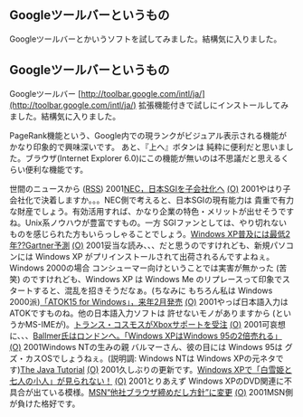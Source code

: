 ## Googleツールバーというもの

Googleツールバーとかいうソフトを試してみました。結構気に入りました。






## Googleツールバーというもの

Googleツールバー
  [http://toolbar.google.com/intl/ja/](http://toolbar.google.com/intl/ja/)
  拡張機能付きで試しにインストールしてみました。結構気に入りました。


PageRank機能という、Google内での現ランクがビジュアル表示される機能が かなり印象的で興味深いです。
あと、『上へ』ボタンは 純粋に便利だと思いました。ブラウザ(Internet Explorer
6.0)にこの機能が無いのは不思議だと思えるくらい便利な機能です。



世間のニュースから ([RSS](ig011026-news.xml)) 2001[NEC，日本SGIを子会社化へ](http://www.zdnet.co.jp/news/bursts/0110/26/nec_sgi.html) [(O)](http://www.zdnet.co.jp/news/bursts/0110/26/nec_sgi.html) 2001やはり子会社化で決着しますか。。。NEC側で考えると、日本SGIの現有能力は 貴重で有力な財産でしょう。有効活用すれば、かなり企業の特色・メリットが出せそうですね。Unix系ノウハウが豊富ですもの。一方 SGIファンとしては、やり切れないものを感じられた方もいらっしゃることでしょう。[Windows XP普及には最低2年??Gartner予測](http://www.zdnet.co.jp/news/0110/26/b_1025_03.html) [(O)](http://www.zdnet.co.jp/news/0110/26/b_1025_03.html) 2001妥当な読み、、、だと思うのですけれども、新規パソコンには Windows XP がプリインストールされて出荷されるんですよねぇ。Windows 2000の場合 コンシューマー向けということでは実害が無かった (苦笑) のですけれども、Windows XP は Windows Me のリプレースって印象でスタートすると、混乱を招きそうだなぁ。(ちなみに もちろん私は Windows 2000派)[「ATOK15 for Windows」，来年2月発売](http://www.zdnet.co.jp/news/bursts/0110/25/just.html) [(O)](http://www.zdnet.co.jp/news/bursts/0110/25/just.html) 2001やっぱ日本語入力は ATOKですものね。他の日本語入力ソフトは 許せないモノがありますから (というかMS-IMEが)。[トランス・コスモスがXboxサポートを受注](http://www.zdnet.co.jp/news/bursts/0110/25/transcosmos.html) [(O)](http://www.zdnet.co.jp/news/bursts/0110/25/transcosmos.html) 2001可哀想に、、、[Ballmer氏はロンドンへ。「Windows XPはWindows 95の2倍売れる」](http://www.zdnet.co.jp/news/0110/26/b_1025_02.html) [(O)](http://www.zdnet.co.jp/news/0110/26/b_1025_02.html) 2001Windows NTの生みの親 バルマーさん、彼の目には Windows 95は グズ・カスOSでしょうねぇ。(説明調: Windows NTは Windows XPの元ネタです)[The Java Tutorial](http://java.sun.com/docs/books/tutorial/) [(O)](http://java.sun.com/docs/books/tutorial/) 2001久しぶりの更新です。[Windows XPで「白雪姫と七人の小人」が見られない！](http://www.zdnet.co.jp/news/0110/26/b_1025_17.html) [(O)](http://www.zdnet.co.jp/news/0110/26/b_1025_17.html) 2001とりあえず Windows XPのDVD関連に不具合が出ている模様。[MSN“他社ブラウザ締めだし方針”に変更](http://www.zdnet.co.jp/news/0110/26/b_1025_11.html) [(O)](http://www.zdnet.co.jp/news/0110/26/b_1025_11.html) 2001MSN側が負けた格好です。